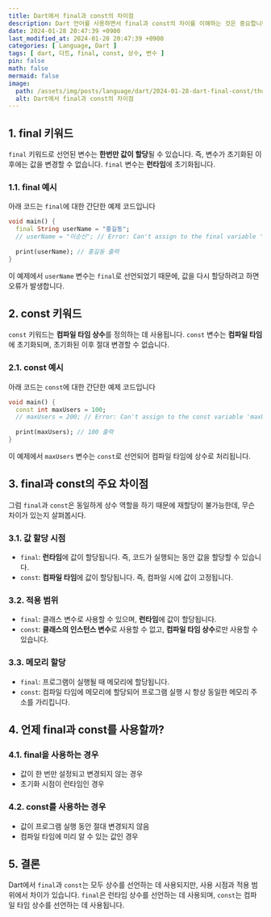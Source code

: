 ```yaml
---
title: Dart에서 final과 const의 차이점
description: Dart 언어를 사용하면서 final과 const의 차이를 이해하는 것은 중요합니다. 이 두 키워드는 모두 변수를 상수로 선언하는 데 사용되지만, 그 작동 방식에는 중요한 차이가 있습니다. 이 글에서는 Dart의 final과 const의 차이점에 대해 설명합니다.
date: 2024-01-28 20:47:39 +0900
last_modified_at: 2024-01-28 20:47:39 +0900
categories: [ Language, Dart ]
tags: [ dart, 다트, final, const, 상수, 변수 ]
pin: false
math: false
mermaid: false
image:
  path: /assets/img/posts/language/dart/2024-01-28-dart-final-const/thumbnail.webp
  alt: Dart에서 final과 const의 차이점
---
```


## 1. final 키워드

`final` 키워드로 선언된 변수는 **한번만 값이 할당**될 수 있습니다. 즉, 변수가 초기화된 이후에는 값을 변경할 수 없습니다. `final` 변수는 **런타임**에 초기화됩니다.

### 1.1. final 예시

아래 코드는 `final`에 대한 간단한 예제 코드입니다

```dart
void main() {
  final String userName = "홍길동";
  // userName = "이순신"; // Error: Can't assign to the final variable 'userName'.
  
  print(userName); // 홍길동 출력
}
```

이 예제에서 `userName` 변수는 `final`로 선언되었기 때문에, 값을 다시 할당하려고 하면 오류가 발생합니다.

## 2. const 키워드

`const` 키워드는 **컴파일 타임 상수**를 정의하는 데 사용됩니다. `const` 변수는 **컴파일 타임**에 초기화되며, 초기화된 이후 절대 변경할 수 없습니다.

### 2.1. const 예시

아래 코드는 `const`에 대한 간단한 예제 코드입니다

```dart
void main() {
  const int maxUsers = 100;
  // maxUsers = 200; // Error: Can't assign to the const variable 'maxUsers'.
  
  print(maxUsers); // 100 출력
}
```

이 예제에서 `maxUsers` 변수는 `const`로 선언되어 컴파일 타임에 상수로 처리됩니다.

## 3. final과 const의 주요 차이점

그럼 `final`과 `const`은 동일하게 상수 역할을 하기 때문에 재할당이 불가능한데, 무슨 차이가 있는지 살펴봅시다.

### 3.1. 값 할당 시점

- `final`: **런타임**에 값이 할당됩니다. 즉, 코드가 실행되는 동안 값을 할당할 수 있습니다.
- `const`: **컴파일 타임**에 값이 할당됩니다. 즉, 컴파일 시에 값이 고정됩니다.

### 3.2. 적용 범위

- `final`: 클래스 변수로 사용할 수 있으며, **런타임**에 값이 할당됩니다.
- `const`: **클래스의 인스턴스 변수**로 사용할 수 없고, **컴파일 타임 상수**로만 사용할 수 있습니다.

### 3.3. 메모리 할당

- `final`: 프로그램이 실행될 때 메모리에 할당됩니다.
- `const`: 컴파일 타임에 메모리에 할당되어 프로그램 실행 시 항상 동일한 메모리 주소를 가리킵니다.

## 4. 언제 final과 const를 사용할까?

### 4.1. final을 사용하는 경우

- 값이 한 번만 설정되고 변경되지 않는 경우
- 초기화 시점이 런타임인 경우

### 4.2. const를 사용하는 경우

- 값이 프로그램 실행 동안 절대 변경되지 않음
- 컴파일 타임에 미리 알 수 있는 값인 경우

## 5. 결론

Dart에서 `final`과 `const`는 모두 상수를 선언하는 데 사용되지만, 사용 시점과 적용 범위에서 차이가 있습니다. `final`은 런타임 상수를 선언하는 데 사용되며, `const`는 컴파일 타임 상수를
선언하는 데 사용됩니다.
